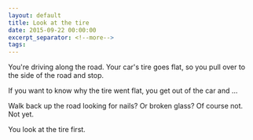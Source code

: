 ```yaml
---
layout: default
title: Look at the tire
date: 2015-09-22 00:00:00
excerpt_separator: <!--more-->
tags:
---
```


You're driving along the road. Your car's tire goes flat, so you pull over to the side of the road and stop.

If you want to know why the tire went flat, you get out of the car and ...
<!--more-->

Walk back up the road looking for nails? Or broken glass? Of course not. Not yet.

You look at the tire first.
